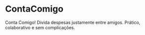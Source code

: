 # ContaComigo
Conta Comigo! Divida despesas justamente entre amigos. Prático, colaborativo e sem complicações.
